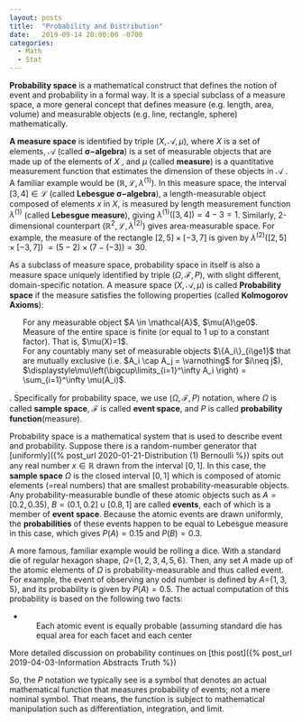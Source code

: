 ```yaml
---
layout: posts
title:  "Probability and Distribution"
date:   2019-09-14 20:00:00 -0700
categories:
  - Math
  - Stat
---
```

<b>Probability space</b> is a mathematical construct that defines the notion of event and probability in a formal way. It is a special subclass of a measure space, a more general concept that defines measure (e.g. length, area, volume) and measurable objects (e.g. line, rectangle, sphere) mathematically.

<b>A measure space</b> is identified by triple
$(X, \mathcal{A}, \mu)$, where $X$ is a set of elements, $\mathcal{A}$ (called <b>$\boldsymbol{\sigma}-$algebra</b>) is a set of measurable objects that are made up of the elements of $X$ , and $\mu$ (called <b>measure</b>) is a quantitative measurement function that estimates the dimension of these objects in $\mathcal{A}$ . A familiar example would be $(\mathbb{R}, \mathcal{L}, \lambda^{(1)})$. In this measure space, the interval $[3,4] \in \mathcal{L}$ (called <b>Lebesgue $\boldsymbol{\sigma}-$algebra</b>), a length-measurable object composed of elements $x$ in $X$, is measured by length measurement function $\lambda^{(1)}$ (called <b>Lebesgue measure</b>), giving $\lambda^{(1)}([3,4])=4-3=1$. Similarly, 2-dimensional counterpart $(\mathbb{R}^2, \mathcal{L}, \lambda^{(2)})$ gives area-measurable space. For example, the measure of the rectangle $[2,5]\times[-3,7]$ is given by $\lambda^{(2)}([2,5]\times[-3,7])$ $= (5-2)\times(7-(-3))=30$.

As a subclass of measure space, probability space in itself is also a measure space uniquely identified by triple $(\Omega, \mathcal{F}, P)$, with slight different, domain-specific notation. A measure space $(X, \mathcal{A}, \mu)$ is called <b>Probability space</b> if the measure satisfies the following properties (called <b>Kolmogorov Axioms</b>):
<ol style="list-style-type:none">
  <li> For any measurable object $A \in \mathcal{A}$, $\mu(A)\ge0$. </li>
  <li> Measure of the entire space is finite (or equal to 1 up to a constant factor). That is, $\mu(X)=1$.</li>
  <li> For any countably many set of measurable objects $\{A_i\}_{i\ge1}$ that are mutually exclusive (i.e. $A_i \cap A_j = \varnothing$ for $i\neq j$),
$\displaystyle\mu\left(\bigcup\limits_{i=1}^\infty A_i \right) = \sum_{i=1}^\infty \mu(A_i)$.
</li>
</ol>

. Specifically for probability space, we use $(\Omega, \mathcal{F}, P)$ notation, where
$\Omega$ is called <b>sample space</b>, $\mathcal{F}$ is called <b>event space</b>,
and $P$ is called <b>probability function</b>(measure). 

Probability space is a mathematical system that is used to describe event and probability. Suppose there is a random-number generator that [uniformly]({% post_url 2020-01-21-Distribution (1) Bernoulli %}) spits out any real number $x\in\mathbb{R}$ drawn from the interval $[0,1]$. In this case, the <b>sample space</b> $\Omega$ is the closed interval $[0,1]$ which is composed of atomic elements (=real numbers) that are smallest probability-measurable objects.
Any probability-measurable bundle of these atomic objects such as $A=[0.2,0.35)$,
$B=(0.1,0.2]\cup[0.8,1]$ are called <b>events</b>, each of which is a member of <b>event space</b>. Because the atomic events are drawn uniformly, the <b>probabilities</b> of these events happen to be equal to Lebesgue measure in this case, which gives $P(A) = 0.15$ and $P(B)=0.3$.

A more famous, familiar example would be rolling a dice. With a standard die of regular hexagon shape, $\Omega =${$1,2,3,4,5,6$}. Then, any set $A$ made up of the atomic elements of $\Omega$ is probability-measurable and thus called event. For example, the event of observing any odd number is defined by $A=${$1,3,5$}, and its probability is given by $P(A)=0.5$. The actual computation of this probability is based on the following two facts:

<ul>
  <li>
    <ol style="list-style-type:none">
      <li> Each atomic event is equally probable (assuming standard die has equal area for each facet and each center</li>
      <li></li>
</li>
</li>
</ol>
</ul>

More detailed discussion on probability continues on [this post]({% post_url 2019-04-03-Information Abstracts Truth %})

So, the $P$ notation we typically see is a symbol that denotes an actual mathematical function that measures probability of events; not a mere nominal symbol. That means, the function is subject to mathematical manipulation such as differentiation, integration, and limit. 

